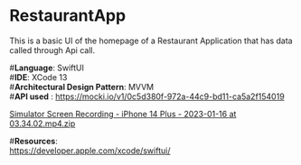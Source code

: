# RestaurantApp
This is a basic UI of the homepage of a Restaurant Application that has data called through Api call.

#**Language**: SwiftUI <br>
#**IDE**: XCode 13 <br>
#**Architectural Design Pattern**: MVVM <br>
#**API used** : https://mocki.io/v1/0c5d380f-972a-44c9-bd11-ca5a2f154019


[Simulator Screen Recording - iPhone 14 Plus - 2023-01-16 at 03.34.02.mp4.zip](https://github.com/snehagrawal98/RestaurantApp/files/10421374/Simulator.Screen.Recording.-.iPhone.14.Plus.-.2023-01-16.at.03.34.02.mp4.zip)

#**Resources**:<br> https://developer.apple.com/xcode/swiftui/
